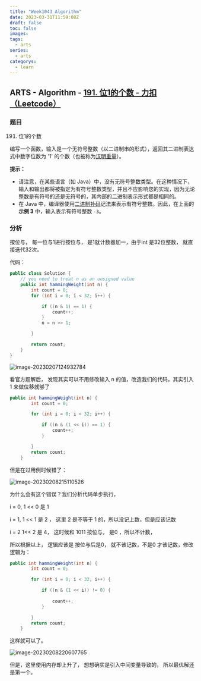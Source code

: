 ```yaml
---
title: "Week1043_Algorithm"
date: 2023-03-31T11:59:08Z
draft: false 
toc: false
images:
tags:
  - arts 
series:
  - arts 
categorys:
  - learn 
---
```


## ARTS - Algorithm - [191. 位1的个数 - 力扣（Leetcode）](https://leetcode.cn/problems/number-of-1-bits/description/)

### 题目

191. 位1的个数

编写一个函数，输入是一个无符号整数（以二进制串的形式），返回其二进制表达式中数字位数为 '1' 的个数（也被称为[汉明重量](https://baike.baidu.com/item/汉明重量)）。

 

**提示：**

- 请注意，在某些语言（如 Java）中，没有无符号整数类型。在这种情况下，输入和输出都将被指定为有符号整数类型，并且不应影响您的实现，因为无论整数是有符号的还是无符号的，其内部的二进制表示形式都是相同的。
- 在 Java 中，编译器使用[二进制补码](https://baike.baidu.com/item/二进制补码/5295284)记法来表示有符号整数。因此，在上面的 **示例 3** 中，输入表示有符号整数 `-3`。



### 分析

按位与， 每一位与1进行按位与， 是1就计数器加一，由于int 是32位整数， 就直接迭代32次。

代码：

```java
public class Solution {
    // you need to treat n as an unsigned value
    public int hammingWeight(int n) {
        int count = 0;
        for (int i = 0; i < 32; i++) {

            if ((n & 1) == 1) {
                count++;
            }
            n = n >> 1;

        }

        return count;
    }
}
```

![image-20230207124932784](http://qiniu.honeywen.com/img/20230207124933.png)



看官方题解后， 发现其实可以不用修改输入 n 的值，改造我们的代码，其实引入 1 来做位移就够了

```java
public int hammingWeight(int n) {
        int count = 0;

        for (int i = 0; i < 32; i++) {

            if ((n & (1 << i)) == 1) {
                count++;
            }

        }
        return count;
    }
```

但是在过用例时候错了：

![image-20230208215110526](http://qiniu.honeywen.com/img/20230208215112.png)

为什么会有这个错误？我们分析代码单步执行， 

i = 0,   1 << 0   是  1 

i = 1, 1 << 1 是 2 ， 这里  2 是不等于 1 的，所以没记上数，但是应该记数

i = 2 1<< 2 是  4， 这时候和 1011 按位与， 是0 ，所以不计数，

所以根据以上， 逻辑应该是 按位与后是0， 就不该记数，不是0 才该记数，修改逻辑为：

```java
public int hammingWeight(int n) {
        int count = 0;

        for (int i = 0; i < 32; i++) {

            if ((n & (1 << i)) != 0) {
 
                count++;
            }

        }
        return count;
    }
```

这样就可以了。

![image-20230208220607765](C:\Users\Welto\AppData\Roaming\Typora\typora-user-images\image-20230208220607765.png)



但是，这里使用内存却上升了， 想想确实是引入中间变量导致的， 所以最优解还是第一个。